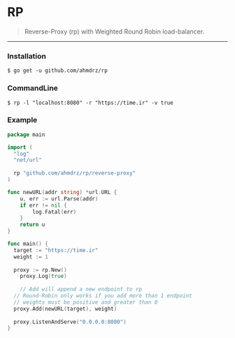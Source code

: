 # RP

> Reverse-Proxy (rp) with Weighted Round Robin load-balancer.

---

### Installation

```
$ go get -u github.com/ahmdrz/rp
```

### CommandLine

```
$ rp -l "localhost:8080" -r "https://time.ir" -v true
```

### Example

```go
package main

import (
  "log"
  "net/url"
  
  rp "github.com/ahmdrz/rp/reverse-proxy"
)

func newURL(addr string) *url.URL {
	u, err := url.Parse(addr)
	if err != nil {
		log.Fatal(err)
	}
	return u
}

func main() {
  target := "https://time.ir"
  weight := 1
  
  proxy := rp.New()
	proxy.Log(true)
  
	// Add will append a new endpoint to rp
  // Round-Robin only works if you add more than 1 endpoint
  // weights must be positive and greater than 0
  proxy.Add(newURL(target), weight)
	
  proxy.ListenAndServe("0.0.0.0:8080")
}

```

